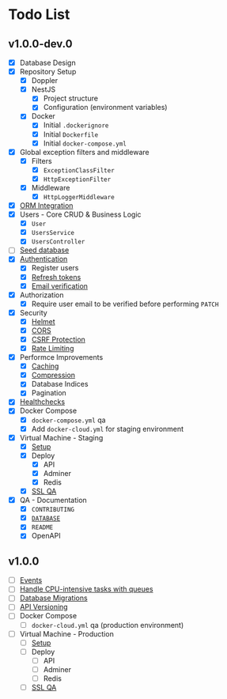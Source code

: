 # Todo List

## v1.0.0-dev.0

- [x] Database Design
- [x] Repository Setup
  - [x] Doppler
  - [x] NestJS
    - [x] Project structure
    - [x] Configuration (environment variables)
  - [x] Docker
    - [x] Initial `.dockerignore`
    - [x] Initial `Dockerfile`
    - [x] Initial `docker-compose.yml`
- [x] Global exception filters and middleware
  - [x] Filters
    - [x] `ExceptionClassFilter`
    - [x] `HttpExceptionFilter`
  - [x] Middleware
    - [x] `HttpLoggerMiddleware`
- [x] [ORM Integration][1]
- [x] Users - Core CRUD & Business Logic
  - [x] `User`
  - [x] `UsersService`
  - [x] `UsersController`
- [ ] [Seed database][2]
- [x] [Authentication][3]
  - [x] Register users
  - [x] [Refresh tokens][4]
  - [x] [Email verification][5]
- [x] Authorization
  - [x] Require user email to be verified before performing `PATCH`
- [x] Security
  - [x] [Helmet][6]
  - [x] [CORS][7]
  - [x] [CSRF Protection][8]
  - [x] [Rate Limiting][9]
- [x] Performce Improvements
  - [x] [Caching][10]
  - [x] [Compression][11]
  - [x] Database Indices
  - [x] Pagination
- [x] [Healthchecks][12]
- [x] Docker Compose
  - [x] `docker-compose.yml` qa
  - [x] Add `docker-cloud.yml` for staging environment
- [x] Virtual Machine - Staging
  - [x] [Setup][13]
  - [x] Deploy
    - [x] API
    - [x] Adminer
    - [x] Redis
  - [x] [SSL QA][14]
- [x] QA - Documentation
  - [x] `CONTRIBUTING`
  - [x] [`DATABASE`](docs/DATABASE.dbml)
  - [x] `README`
  - [x] OpenAPI

## v1.0.0

- [ ] [Events][15]
- [ ] [Handle CPU-intensive tasks with queues][16]
- [ ] [Database Migrations][17]
- [ ] [API Versioning][18]
- [ ] Docker Compose
  - [ ] `docker-cloud.yml` qa (production environment)
- [ ] Virtual Machine - Production
  - [ ] [Setup][13]
  - [ ] Deploy
    - [ ] API
    - [ ] Adminer
    - [ ] Redis
  - [ ] [SSL QA][15]

[1]: https://docs.nestjs.com/techniques/database#sequelize-integration
[2]: https://sequelize.org/v7/manual/migrations.html#creating-the-first-seed
[3]: https://docs.nestjs.com/security/authentication
[4]: https://wanago.io/2020/09/21/api-nestjs-refresh-tokens-jwt
[5]: https://wanago.io/2021/07/12/api-nestjs-confirming-email
[6]: https://docs.nestjs.com/security/helmet
[7]: https://docs.nestjs.com/security/cors
[8]: https://docs.nestjs.com/security/csrf
[9]: https://docs.nestjs.com/security/rate-limiting
[10]: https://docs.nestjs.com/techniques/caching
[11]: https://docs.nestjs.com/techniques/compression
[12]: https://docs.nestjs.com/recipes/terminus
[13]: https://gist.github.com/unicornware/34d6f4678232ee4bd99cad861209577b
[14]: https://ssllabs.com/ssltest
[15]: https://docs.nestjs.com/techniques/events
[16]: https://wanago.io/2021/05/03/api-nestjs-cpu-intensive-tasks-queues
[17]: https://sequelize.org/v7/manual/migrations
[18]: https://docs.nestjs.com/techniques/versioning
